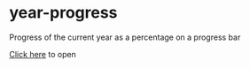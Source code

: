 # year-progress
Progress of the current year as a percentage on a progress bar

[Click here](https://greatmjh.github.io/year-progress/) to open
